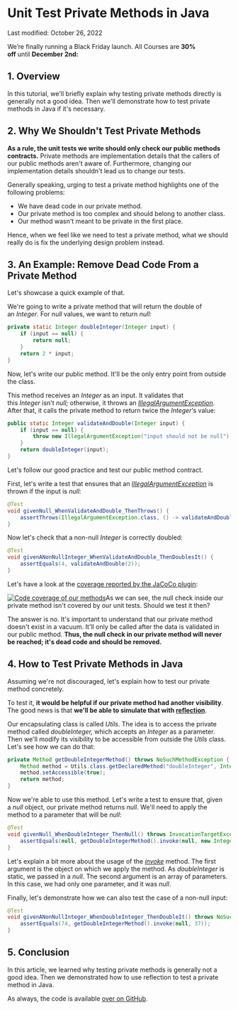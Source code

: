 # Unit Test Private Methods in Java

Last modified: October 26, 2022

We’re finally running a Black Friday launch. All Courses are **30% off** until **December 2nd:**

## 1. Overview[](https://www.baeldung.com/java-unit-test-private-methods#overview)

In this tutorial, we'll briefly explain why testing private methods directly is generally not a good idea. Then we'll demonstrate how to test private methods in Java if it's necessary.

## 2. Why We Shouldn't Test Private Methods[](https://www.baeldung.com/java-unit-test-private-methods#why-we-shouldnt-test-private-methods)

**As a rule, the unit tests we write should only check our public methods contracts.** Private methods are implementation details that the callers of our public methods aren't aware of. Furthermore, changing our implementation details shouldn't lead us to change our tests.

Generally speaking, urging to test a private method highlights one of the following problems:

-   We have dead code in our private method.
-   Our private method is too complex and should belong to another class.
-   Our method wasn't meant to be private in the first place.

Hence, when we feel like we need to test a private method, what we should really do is fix the underlying design problem instead.

## 3. An Example: Remove Dead Code From a Private Method[](https://www.baeldung.com/java-unit-test-private-methods#an-example-remove-dead-code-from-a-private-method)

Let's showcase a quick example of that.

We're going to write a private method that will return the double of an _Integer_. For _null_ values, we want to return _null_:

```java
private static Integer doubleInteger(Integer input) {
    if (input == null) {
        return null;
    }
    return 2 * input;
}
```

Now, let's write our public method. It'll be the only entry point from outside the class.

This method receives an _Integer_ as an input. It validates that this _Integer_ isn't _null;_ otherwise, it throws an [_IllegalArgumentException_](https://www.baeldung.com/java-illegalargumentexception-or-nullpointerexception). After that, it calls the private method to return twice the _Integer_‘s value:

```java
public static Integer validateAndDouble(Integer input) {
    if (input == null) {
        throw new IllegalArgumentException("input should not be null");
    }
    return doubleInteger(input);
}
```

Let's follow our good practice and test our public method contract.

First, let's write a test that ensures that an [_IllegalArgumentException_](https://www.baeldung.com/java-illegalargumentexception-or-nullpointerexception) is thrown if the input is _null_:

```java
@Test
void givenNull_WhenValidateAndDouble_ThenThrows() {
    assertThrows(IllegalArgumentException.class, () -> validateAndDouble(null));
}
```

Now let's check that a non-null _Integer_ is correctly doubled:

```java
@Test
void givenANonNullInteger_WhenValidateAndDouble_ThenDoublesIt() {
    assertEquals(4, validateAndDouble(2));
}
```

Let's have a look at the [coverage reported by the JaCoCo plugin](https://www.baeldung.com/jacoco):

[![Code coverage of our methods](https://www.baeldung.com/wp-content/uploads/2022/06/public-and-private-method-code-coverage.png)](https://www.baeldung.com/wp-content/uploads/2022/06/public-and-private-method-code-coverage.png)As we can see, the null check inside our private method isn't covered by our unit tests. Should we test it then?

The answer is no. It's important to understand that our private method doesn't exist in a vacuum. It'll only be called after the data is validated in our public method. **Thus, the null check in our private method will never be reached; it's dead code and should be removed.**

## 4. How to Test Private Methods in Java[](https://www.baeldung.com/java-unit-test-private-methods#how-to-test-private-methods-in-java)

Assuming we're not discouraged, let's explain how to test our private method concretely.

To test it, **it would be helpful if our private method had another visibility**. The good news is that **we'll be able to simulate that with [reflection](https://www.baeldung.com/java-reflection)**.

Our encapsulating class is called _Utils_. The idea is to access the private method called _doubleInteger,_ which accepts an _Integer_ as a parameter. Then we'll modify its visibility to be accessible from outside the _Utils_ class. Let's see how we can do that:

```java
private Method getDoubleIntegerMethod() throws NoSuchMethodException {
    Method method = Utils.class.getDeclaredMethod("doubleInteger", Integer.class);
    method.setAccessible(true);
    return method;
}
```

Now we're able to use this method. Let's write a test to ensure that, given a _null_ object, our private method returns _null_. We'll need to apply the method to a parameter that will be _null_:

```java
@Test
void givenNull_WhenDoubleInteger_ThenNull() throws InvocationTargetException, IllegalAccessException, NoSuchMethodException {
    assertEquals(null, getDoubleIntegerMethod().invoke(null, new Integer[] { null }));
}
```

Let's explain a bit more about the usage of the [_invoke_](https://www.baeldung.com/java-method-reflection) method. The first argument is the object on which we apply the method. As _doubleInteger_ is static, we passed in a _null_. The second argument is an array of parameters. In this case, we had only one parameter, and it was _null_.

Finally, let's demonstrate how we can also test the case of a non-null input:

```java
@Test
void givenANonNullInteger_WhenDoubleInteger_ThenDoubleIt() throws NoSuchMethodException, InvocationTargetException, IllegalAccessException {
    assertEquals(74, getDoubleIntegerMethod().invoke(null, 37));
}
```

## 5. Conclusion[](https://www.baeldung.com/java-unit-test-private-methods#conclusion)

In this article, we learned why testing private methods is generally not a good idea. Then we demonstrated how to use reflection to test a private method in Java.

As always, the code is available [over on GitHub](https://github.com/eugenp/tutorials/tree/master/core-java-modules/core-java-reflection-2).